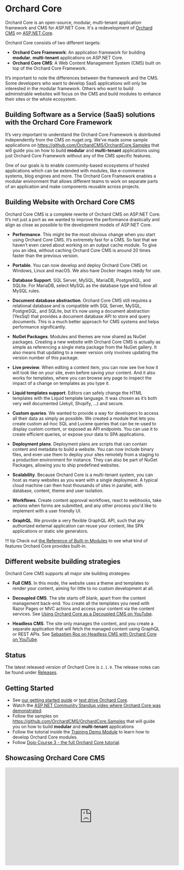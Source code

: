 # Orchard Core

Orchard Core is an open-source, modular, multi-tenant application framework and CMS for ASP.NET Core. It's a redevelopment of [Orchard CMS](https://github.com/OrchardCMS/Orchard) on [ASP.NET Core](https://docs.microsoft.com/aspnet/core/). 

Orchard Core consists of two different targets:

- **Orchard Core Framework**: An application framework for building **modular**, **multi-tenant** applications on ASP.NET Core.
- **Orchard Core CMS**: A Web Content Management System (CMS) built on top of the Orchard Core Framework.

It’s important to note the differences between the framework and the CMS. Some developers who want to develop SaaS applications will only be interested in the modular framework. Others who want to build administrable websites will focus on the CMS and build modules to enhance their sites or the whole ecosystem.

## Building Software as a Service (SaaS) solutions with the Orchard Core Framework

It’s very important to understand the Orchard Core Framework is distributed independently from the CMS on nuget.org. We’ve made some sample applications on <https://github.com/OrchardCMS/OrchardCore.Samples> that will guide you on how to build **modular** and **multi-tenant** applications using just Orchard Core Framework without any of the CMS specific features.

One of our goals is to enable community-based ecosystems of hosted applications which can be extended with modules, like e-commerce systems, blog engines and more. The Orchard Core Framework enables a modular environment that allows different teams to work on separate parts of an application and make components reusable across projects.

## Building Website with Orchard Core CMS

Orchard Core CMS is a complete rewrite of Orchard CMS on ASP.NET Core. It’s not just a port as we wanted to improve the performance drastically and align as close as possible to the development models of ASP.NET Core.

- **Performance**. This might be the most obvious change when you start using Orchard Core CMS. It’s extremely fast for a CMS. So fast that we haven’t even cared about working on an output cache module. To give you an idea, without caching Orchard Core CMS is around 20 times faster than the previous version.

- **Portable**. You can now develop and deploy Orchard Core CMS on Windows, Linux and macOS. We also have Docker images ready for use.
- **Database Support**. SQL Server, MySQL, MariaDB, PostgreSQL, and SQLite. For MariaDB, select MySQL as the database type and follow all MySQL rules.

- **Document database abstraction**. Orchard Core CMS still requires a relational database and is compatible with SQL Server, MySQL, PostgreSQL, and SQLite, but it’s now using a document abstraction (YesSql) that provides a document database API to store and query documents. This is a much better approach for CMS systems and helps performance significantly.

- **NuGet Packages**. Modules and themes are now shared as NuGet packages. Creating a new website with Orchard Core CMS is actually as simple as referencing a single meta package from the NuGet gallery. It also means that updating to a newer version only involves updating the version number of this package.

- **Live preview**. When editing a content item, you can now see live how it will look like on your site, even before saving your content. And it also works for templates, where you can browse any page to inspect the impact of a change on templates as you type it.

- **Liquid templates support**. Editors can safely change the HTML templates with the Liquid template language. It was chosen as it’s both very well documented (Jekyll, Shopify, …) and secure.

- **Custom queries**. We wanted to provide a way for developers to access all their data as simply as possible. We created a module that lets you create custom ad-hoc SQL and Lucene queries that can be re-used to display custom content, or exposed as API endpoints. You can use it to create efficient queries, or expose your data to SPA applications.

- **Deployment plans**. Deployment plans are scripts that can contain content and metadata to build a website. You can now include binary files, and even use them to deploy your sites remotely from a staging to a production environment for instance. They can also be part of NuGet Packages, allowing you to ship predefined websites.

- **Scalability**. Because Orchard Core is a multi-tenant system, you can host as many websites as you want with a single deployment. A typical cloud machine can then host thousands of sites in parallel, with database, content, theme and user isolation.

- **Workflows**. Create content approval workflows, react to webhooks, take actions when forms are submitted, and any other process you'd like to implement with a user friendly UI.

- **GraphQL**. We provide a very flexible GraphQL API, such that any authorized external application can reuse your content, like SPA applications or static site generators.


!!! tip
    Check out [the Reference of Built-in Modules](reference/README.md) to see what kind of features Orchard Core provides built-in.

## Different website building strategies

Orchard Core CMS supports all major site building strategies:

- **Full CMS**. In this mode, the website uses a theme and templates to render your content, aiming for little to no custom development at all.

- **Decoupled CMS**. The site starts off blank, apart from the content management back-end. You create all the templates you need with Razor Pages or MVC actions and access your content via the content services. See [Using Orchard Core as a Decoupled CMS on YouTube](https://www.youtube.com/watch?v=yWpz8p-oaKg).

- **Headless CMS**. The site only manages the content, and you create a separate application that will fetch the managed content using GraphQL or REST APIs. See [Sebastien Ros on Headless CMS with Orchard Core on YouTube](https://www.youtube.com/watch?v=4o9zG17cfa0).

## Status

The latest released version of Orchard Core is `2.1.9`. The release notes can be found under [Releases](releases/2.1.9.md).

## Getting Started

- See [our getting started guide](getting-started/README.md) or [test drive Orchard Core](getting-started/test-drive-orchard-core.md).
- Watch the [ASP.NET Community Standup video where Orchard Core was demonstrated](https://www.youtube.com/watch?v=HeDjv3blBjQ&t=2246s&list=PL1rZQsJPBU2StolNg0aqvQswETPcYnNKL&index=24).
- Follow the samples on <https://github.com/OrchardCMS/OrchardCore.Samples> that will guide you on how to build **modular** and **multi-tenant** applications
- Follow the tutorial inside the [Training Demo Module](https://github.com/Lombiq/Orchard-Training-Demo-Module) to learn how to develop Orchard Core modules.
- Follow [Dojo Course 3 - the full Orchard Core tutorial](https://orcharddojo.net/orchard-training/dojo-course-3-the-full-orchard-core-tutorial).

## Showcasing Orchard Core CMS

<iframe width="560" height="315" src="https://www.youtube-nocookie.com/embed/Gfy5SCACyL8" title="YouTube video player" frameborder="0" allow="accelerometer; autoplay; clipboard-write; encrypted-media; gyroscope; picture-in-picture" allowfullscreen></iframe>
